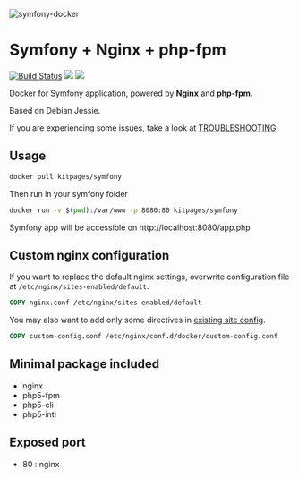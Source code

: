 ![symfony-docker](http://i.imgur.com/vc5ZVqL.png?2)

# Symfony + Nginx + php-fpm
[![Build Status](https://travis-ci.org/kitpages/symfony-docker.svg?branch=master)](https://travis-ci.org/kitpages/symfony-docker)
[![](https://images.microbadger.com/badges/image/kitpages/symfony:latest.svg)](https://microbadger.com/images/kitpages/symfony:latest "Get your own image badge on microbadger.com")
[![](https://images.microbadger.com/badges/version/kitpages/symfony:latest.svg)](https://microbadger.com/images/kitpages/symfony:latest "Get your own version badge on microbadger.com")


Docker for Symfony application, powered by **Nginx** and **php-fpm**.

Based on Debian Jessie.

If you are experiencing some issues, take a look at [TROUBLESHOOTING](TROUBLESHOOTING.md)

## Usage

```bash
docker pull kitpages/symfony
```

Then run in your symfony folder

```bash
docker run -v $(pwd):/var/www -p 8080:80 kitpages/symfony
```

Symfony app will be accessible on http://localhost:8080/app.php

## Custom nginx configuration

If you want to replace the default nginx settings, overwrite configuration file at `/etc/nginx/sites-enabled/default`.

```dockerfile
COPY nginx.conf /etc/nginx/sites-enabled/default
```

You may also want to add only some directives in [existing site config](config/vhost.conf#L5).

```dockerfile
COPY custom-config.conf /etc/nginx/conf.d/docker/custom-config.conf
```

## Minimal package included

* nginx
* php5-fpm
* php5-cli
* php5-intl

## Exposed port
* 80 : nginx
